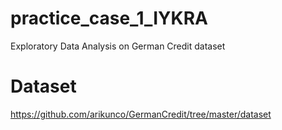 # practice_case_1_IYKRA
Exploratory Data Analysis on German Credit dataset

# Dataset
https://github.com/arikunco/GermanCredit/tree/master/dataset
